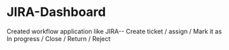 # JIRA-Dashboard
Created workflow application like JIRA-- Create ticket / assign / Mark it as In progress / Close / Return / Reject
